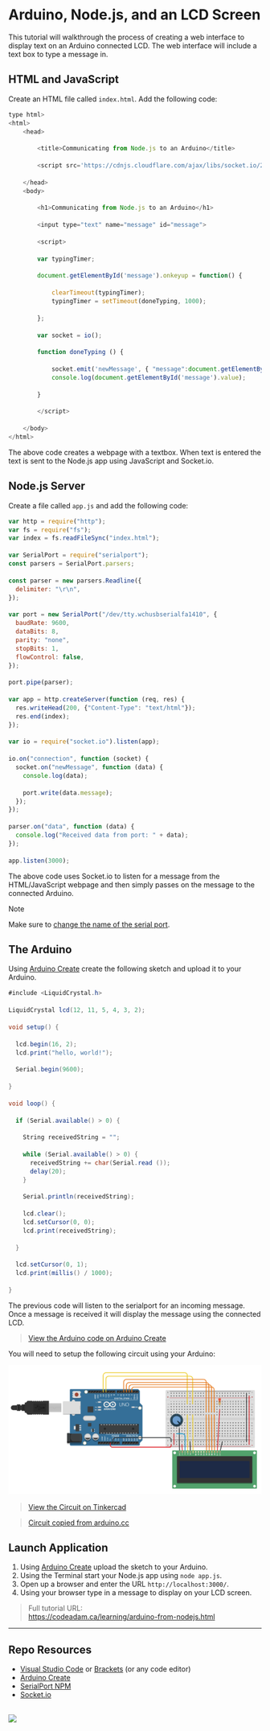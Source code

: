 # Arduino, Node.js, and an LCD Screen

This tutorial will walkthrough the process of creating a web interface to display text on an Arduino connected LCD. The web interface will include a text box to type a message in.

## HTML and JavaScript

Create an HTML file called `index.html`. Add the following code:

```javascript
type html>
<html>
    <head>

        <title>Communicating from Node.js to an Arduino</title>

        <script src='https://cdnjs.cloudflare.com/ajax/libs/socket.io/2.0.4/socket.io.js'></script>

    </head>
    <body>

        <h1>Communicating from Node.js to an Arduino</h1>

        <input type="text" name="message" id="message">

        <script>

        var typingTimer;

        document.getElementById('message').onkeyup = function() {

            clearTimeout(typingTimer);
            typingTimer = setTimeout(doneTyping, 1000);

        };

        var socket = io();

        function doneTyping () {

            socket.emit('newMessage', { "message":document.getElementById('message').value });
            console.log(document.getElementById('message').value);

        }

        </script>

    </body>
</html>
```

The above code creates a webpage with a textbox. When text is entered the text is sent to the Node.js app using JavaScript and Socket.io.

## Node.js Server

Create a file called `app.js` and add the following code:

```javascript
var http = require("http");
var fs = require("fs");
var index = fs.readFileSync("index.html");

var SerialPort = require("serialport");
const parsers = SerialPort.parsers;

const parser = new parsers.Readline({
  delimiter: "\r\n",
});

var port = new SerialPort("/dev/tty.wchusbserialfa1410", {
  baudRate: 9600,
  dataBits: 8,
  parity: "none",
  stopBits: 1,
  flowControl: false,
});

port.pipe(parser);

var app = http.createServer(function (req, res) {
  res.writeHead(200, {"Content-Type": "text/html"});
  res.end(index);
});

var io = require("socket.io").listen(app);

io.on("connection", function (socket) {
  socket.on("newMessage", function (data) {
    console.log(data);

    port.write(data.message);
  });
});

parser.on("data", function (data) {
  console.log("Received data from port: " + data);
});

app.listen(3000);
```

The above code uses Socket.io to listen for a message from the HTML/JavaScript webpage and then simply passes on the message to the connected Arduino.

> [!Note]  
> Make sure to [change the name of the serial port](https://github.com/codeadamca/arduino-from-nodejs).

## The Arduino

Using [Arduino Create](https://create.arduino.cc/editor) create the following sketch and upload it to your Arduino.

```csharp
#include <LiquidCrystal.h>

LiquidCrystal lcd(12, 11, 5, 4, 3, 2);

void setup() {

  lcd.begin(16, 2);
  lcd.print("hello, world!");

  Serial.begin(9600);

}

void loop() {

  if (Serial.available() > 0) {

    String receivedString = "";

    while (Serial.available() > 0) {
      receivedString += char(Serial.read ());
      delay(20);
    }

    Serial.println(receivedString);

    lcd.clear();
    lcd.setCursor(0, 0);
    lcd.print(receivedString);

  }

  lcd.setCursor(0, 1);
  lcd.print(millis() / 1000);

}
```

The previous code will listen to the serialport for an incoming message. Once a message is received it will display the message using the connected LCD.

> [View the Arduino code on Arduino Create](https://create.arduino.cc/editor/professoradam/cda3647d-a522-4b61-a6a7-e966f0492e94/preview)

You will need to setup the following circuit using your Arduino:

![Tinkercad Circuit](_readme/tinkercad-nodejs-lcd.png)

> [View the Circuit on Tinkercad](https://www.tinkercad.com/things/9f5oKIl94XS)

> [Circuit copied from arduino.cc](https://create.arduino.cc/projecthub/zurrealStudios/lcd-backlight-and-contrast-control-6d3452)

## Launch Application

1. Using [Arduino Create](https://create.arduino.cc/editor) upload the sketch to your Arduino.
2. Using the Terminal start your Node.js app using `node app.js`.
3. Open up a browser and enter the URL `http://localhost:3000/`.
4. Using your browser type in a message to display on your LCD screen.

> Full tutorial URL:  
> https://codeadam.ca/learning/arduino-from-nodejs.html

---

## Repo Resources

- [Visual Studio Code](https://code.visualstudio.com/) or [Brackets](http://brackets.io/) (or any code editor)
- [Arduino Create](https://create.arduino.cc/editor)
- [SerialPort NPM](https://www.npmjs.com/package/serialport)
- [Socket.io](https://socket.io/)

<br>
<a href="https://codeadam.ca">
<img src="https://cdn.codeadam.ca/images@1.0.0/codeadam-logo-coloured-horizontal.png" width="200">
</a>
